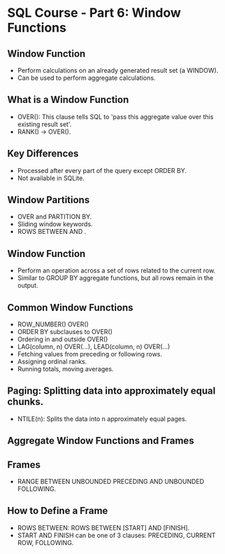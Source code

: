 # SQL Course - Part 6: Window Functions

## Window Function

- Perform calculations on an already generated result set (a WINDOW).
- Can be used to perform aggregate calculations.

## What is a Window Function

- OVER(): This clause tells SQL to 'pass this aggregate value over this existing result set'.
- RANK() -> OVER().

## Key Differences

- Processed after every part of the query except ORDER BY.
- Not available in SQLite.

## Window Partitions

- OVER and PARTITION BY.
- Sliding window keywords.
- ROWS BETWEEN <start> AND <finish>.

## Window Function

- Perform an operation across a set of rows related to the current row.
- Similar to GROUP BY aggregate functions, but all rows remain in the output.

## Common Window Functions

- ROW_NUMBER() OVER()
- ORDER BY subclauses to OVER()
- Ordering in and outside OVER()
- LAG(column, n) OVER(...), LEAD(column, n) OVER(...)
- Fetching values from preceding or following rows.
- Assigning ordinal ranks.
- Running totals, moving averages.

## Paging: Splitting data into approximately equal chunks.

- NTILE(n): Splits the data into n approximately equal pages.

## Aggregate Window Functions and Frames

## Frames

- RANGE BETWEEN UNBOUNDED PRECEDING AND UNBOUNDED FOLLOWING.

## How to Define a Frame

- ROWS BETWEEN: ROWS BETWEEN [START] AND [FINISH].
- START AND FINISH can be one of 3 clauses: PRECEDING, CURRENT ROW, FOLLOWING.
